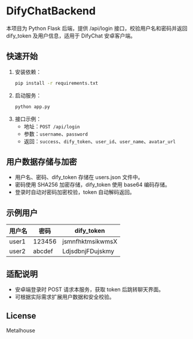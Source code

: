 # DifyChatBackend

本项目为 Python Flask 后端，提供 /api/login 接口，校验用户名和密码并返回 dify_token 及用户信息，适用于 DifyChat 安卓客户端。

## 快速开始
1. 安装依赖：
   ```bash
   pip install -r requirements.txt
   ```
2. 启动服务：
   ```bash
   python app.py
   ```
3. 接口示例：
   - 地址：`POST /api/login`
   - 参数：`username`、`password`
   - 返回：`success`、`dify_token`、`user_id`、`user_name`、`avatar_url`

## 用户数据存储与加密
- 用户名、密码、dify_token 存储在 users.json 文件中。
- 密码使用 SHA256 加密存储，dify_token 使用 base64 编码存储。
- 登录时自动对密码加密校验，token 自动解码返回。

## 示例用户
| 用户名  | 密码    | dify_token         |
| ------- | ------- | ----------------- |
| user1   | 123456  | jsmnfhktmsikwmsX  |
| user2   | abcdef  | LdjsdbnjFDujskmy  |

## 适配说明
- 安卓端登录时 POST 请求本服务，获取 token 后跳转聊天界面。
- 可根据实际需求扩展用户数据和安全校验。

## License
Metalhouse
